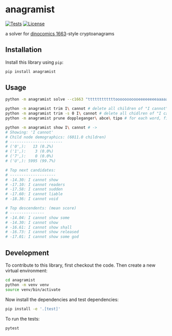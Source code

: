 # anagramist

[![Tests](https://github.com/lonnen/anagramist/actions/workflows/test.yml/badge.svg)](https://github.com/lonnen/anagramist/actions/workflows/test.yml)
[![License](https://img.shields.io/badge/license-Apache%202.0-blue.svg)](https://github.com/lonnen/anagramist/blob/main/LICENSE)

a solver for [dinocomics 1663](https://qwantz.com/index.php?comic=1663)-style cryptoanagrams

## Installation

Install this library using `pip`:
```bash
pip install anagramist
```
## Usage

```bash
python -m anagramist solve --c1663 "ttttttttttttooooooooooeeeeeeeeaaaaaaallllllnnnnnnuuuuuuiiiiisssssdddddhhhhhyyyyyIIrrrfffbbwwkcmvg:,\!\!"
```

```bash
python -m anagramist trim I\ cannot # delete all children of "I cannot" and set its status to 7, so it will be ignored in future searches
python -m anagramist trim -s 0 I\ cannot # delete all chidlren of "I cannot" and set its status to 0 so it will be a candidate for future searches again
python -m anagramist prune doppleganger\ abce\ tipo # for each word, find all entries containing that word and trim them at the occurance of that word
```

```bash
python -m anagramist show I\ cannot # -> 
# Showing: 'I cannot'
# Child node demographics: (6011.0 children)
# -----------------------
# ('0',):   13 (0.2%)
# ('1',):    3 (0.0%)
# ('7',):    0 (0.0%)
# ('U',): 5995 (99.7%)

# Top next candidates:
# --------------------
# -14.30: I cannot show
# -17.10: I cannot readers
# -17.58: I cannot sudden
# -17.60: I cannot liable
# -18.36: I cannot void

# Top descendents: (mean score)
# ---------------
# -14.04: I cannot show some
# -14.30: I cannot show
# -16.61: I cannot show shall
# -16.73: I cannot show released
# -17.01: I cannot show some god
```

## Development

To contribute to this library, first checkout the code. Then create a new virtual environment:
```bash
cd anagramist
python -m venv venv
source venv/bin/activate
```
Now install the dependencies and test dependencies:
```bash
pip install -e '.[test]'
```
To run the tests:
```bash
pytest
```
